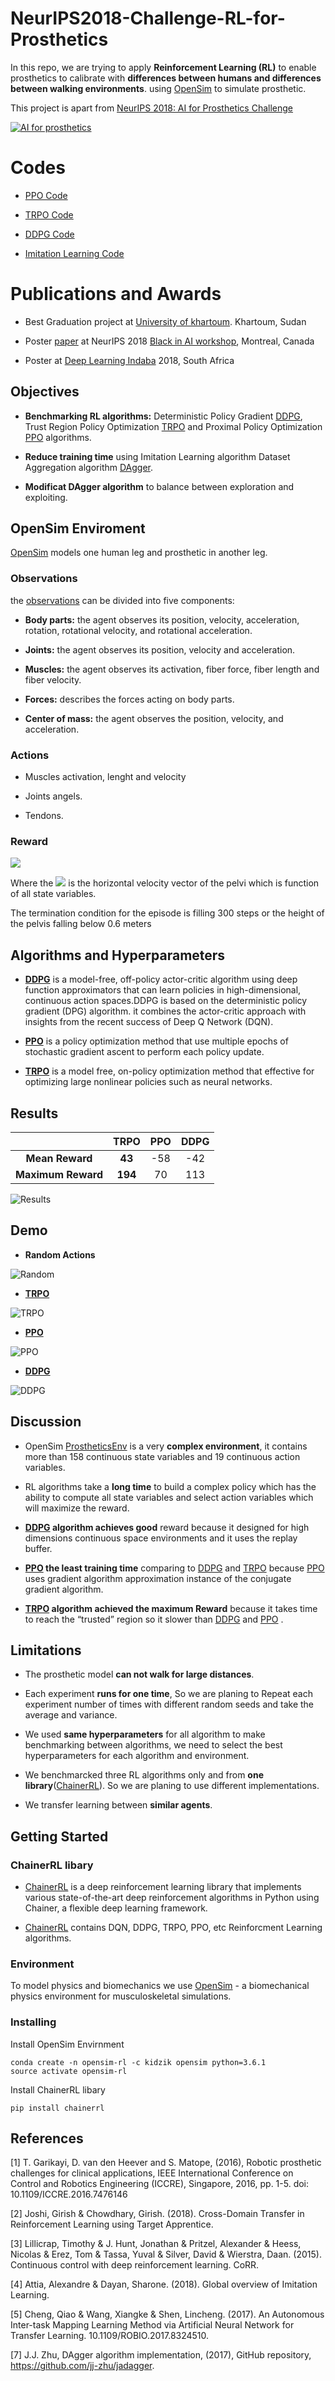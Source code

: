 # NeurIPS2018-Challenge-RL-for-Prosthetics

In this repo, we are trying to apply **Reinforcement Learning (RL)** to enable prosthetics to calibrate with **differences between humans and differences between walking environments**. using [OpenSim](https://opensim.stanford.edu/) to simulate prosthetic.

This project is apart from [NeurIPS 2018: AI for Prosthetics Challenge](https://www.crowdai.org/challenges/nips-2018-ai-for-prosthetics-challenge)

[![AI for prosthetics](https://s3-eu-west-1.amazonaws.com/kidzinski/nips-challenge/images/ai-prosthetics.jpg)](https://github.com/stanfordnmbl/osim-rl)

# Codes

- [PPO Code](https://github.com/montaserFath/Reinforcement-Learning-for-Prosthetics/blob/master/PPO/PPO_Prosthetic.ipynb)

- [TRPO Code](https://github.com/montaserFath/Reinforcement-Learning-for-Prosthetics/blob/master/TRPO/TRPO_prosthetics.ipynb)

- [DDPG Code](https://github.com/montaserFath/Reinforcement-Learning-for-Prosthetics/blob/master/RL/DDPG/DDPG_Prosthetic.ipynb)

- [Imitation Learning Code](https://github.com/montaserFath/Reinforcement-Learning-for-Prosthetics/tree/master/Imitation%20Learning/DDPG)


# Publications and Awards

- Best Graduation project at [University of khartoum](uofk.edu). Khartoum, Sudan

- Poster [paper](https://arxiv.org/abs/1901.04772v1) at NeurIPS 2018 [Black in AI workshop](https://blackinai.github.io/workshop/2018/programs/), Montreal, Canada

- Poster at [Deep Learning Indaba](http://www.deeplearningindaba.com) 2018, South Africa
## Objectives
- **Benchmarking RL algorithms:** Deterministic Policy Gradient [DDPG](https://arxiv.org/abs/1509.02971), Trust Region Policy Optimization [TRPO](http://proceedings.mlr.press/v37/schulman15.pdf) and Proximal Policy Optimization [PPO](https://arxiv.org/abs/1707.06347) algorithms.

- **Reduce training time** using Imitation Learning algorithm Dataset Aggregation algorithm [DAgger](http://proceedings.mlr.press/v15/ross11a/ross11a.pdf).

- **Modificat DAgger algorithm** to balance between exploration and exploiting.

## OpenSim Enviroment
[OpenSim](https://opensim.stanford.edu/) models one human leg and prosthetic in another leg.

### Observations
the [observations](http://osim-rl.stanford.edu/docs/nips2018/observation/) can be divided into five components:

- **Body parts:** the agent observes its position, velocity, acceleration, rotation, rotational velocity, and rotational acceleration.

- **Joints:** the agent observes its position, velocity and acceleration.

- **Muscles:** the agent observes its activation, fiber force, fiber length and fiber velocity.

- **Forces:** describes the forces acting on body parts.

- **Center of mass:** the agent observes the position, velocity, and acceleration.

### Actions

- Muscles activation, lenght and velocity

- Joints angels.

- Tendons.

### Reward

**<img src="https://latex.codecogs.com/gif.latex?R_{t}=9-(3-V_{t})^2" />**


Where the <img src="https://latex.codecogs.com/gif.latex?V_{t}"/> is the horizontal velocity vector of the pelvi which is function of all state variables.

The termination condition for the episode is filling 300 steps or the height of the pelvis falling below 0.6 meters
## Algorithms and Hyperparameters

- **[DDPG](https://arxiv.org/abs/1509.02971)** is a model-free, off-policy actor-critic algorithm using deep function approximators that can learn policies in high-dimensional, continuous action spaces.DDPG is based on the deterministic policy gradient (DPG) algorithm. it combines the actor-critic approach with insights from the recent success of Deep Q Network (DQN).

- **[PPO](https://arxiv.org/abs/1707.06347)** is a policy optimization method that use multiple epochs of stochastic gradient ascent to perform each policy update.

- **[TRPO](http://proceedings.mlr.press/v37/schulman15.pdf)** is a model free, on-policy optimization method that effective for optimizing large nonlinear policies such as neural networks.

## Results

|  |  **TRPO** | **PPO** | **DDPG** | 
| :---:         |     :---:      |   :---: |   :---: | 
|**Mean Reward** | **43**| -58 | -42 | 
|**Maximum Reward** | **194**| 70  | 113 |



![Results](https://github.com/montaserFath/NeurIPS2018-Challenge-RL-for-Prosthetics/blob/master/pro_mean.png)

## Demo
- **Random Actions**

![Random](https://github.com/montaserFath/NeurIPS2018-Challenge-RL-for-Prosthetics/blob/master/Demos/Random_prothetics.gif)

- **[TRPO](http://proceedings.mlr.press/v37/schulman15.pdf)**

![TRPO](https://github.com/montaserFath/NeurIPS2018-Challenge-RL-for-Prosthetics/blob/master/Demos/TRPO_prothetics.gif)

- **[PPO](https://arxiv.org/abs/1707.06347)**

![PPO](https://github.com/montaserFath/NeurIPS2018-Challenge-RL-for-Prosthetics/blob/master/Demos/PPO_prothetics.gif)

- **[DDPG](https://arxiv.org/abs/1509.02971)**

![DDPG](https://github.com/montaserFath/NeurIPS2018-Challenge-RL-for-Prosthetics/blob/master/Demos/DDPG_prothetics.gif)
## Discussion

- OpenSim [ProstheticsEnv](http://osim-rl.stanford.edu) is a very **complex environment**, it contains more than 158 continuous state variables and 19 continuous action variables.

- RL algorithms take a **long time** to build a complex policy which has the ability to compute all state variables and select action variables which will maximize the reward.

- **[DDPG](https://arxiv.org/abs/1509.02971) algorithm achieves good** reward because it designed for high dimensions continuous space environments and it uses the replay buffer.

- **[PPO](https://arxiv.org/abs/1707.06347) the least training time** comparing to [DDPG](https://arxiv.org/abs/1509.02971) and [TRPO](http://proceedings.mlr.press/v37/schulman15.pdf) because [PPO](https://arxiv.org/abs/1707.06347) uses gradient algorithm approximation instance of the conjugate gradient algorithm.

- **[TRPO](http://proceedings.mlr.press/v37/schulman15.pdf) algorithm achieved the maximum Reward** because it takes time to reach the “trusted” region so it slower than [DDPG](https://arxiv.org/abs/1509.02971) and [PPO](https://arxiv.org/abs/1707.06347) .


## Limitations

- The prosthetic model **can not walk for large distances**.

- Each experiment **runs for one time**, So we are planing to Repeat each experiment number of times with different random seeds and take the average and variance.

- We used **same hyperparameters** for all algorithm to make benchmarking between algorithms, we need to select the best hyperparameters for each algorithm and environment.

- We benchmarcked three RL algorithms only and from **one library**([ChainerRL](https://github.com/chainer/chainerrl)). So we are planing to use different implementations.

- We transfer learning between **similar agents**.


## Getting Started

### ChainerRL libary
- [ChainerRL](https://github.com/chainer/chainerrl) is a deep reinforcement learning library that implements various state-of-the-art deep reinforcement algorithms in Python using Chainer, a flexible deep learning framework.

- [ChainerRL](https://github.com/chainer/chainerrl)  contains DQN, DDPG, TRPO, PPO, etc Reinforcment Learning algorithms.

### Environment
To model physics and biomechanics we use [OpenSim](https://github.com/opensim-org/opensim-core) - a biomechanical physics environment for musculoskeletal simulations.

### Installing
Install OpenSim Envirnment 
```
conda create -n opensim-rl -c kidzik opensim python=3.6.1
source activate opensim-rl
```
Install ChainerRL libary
```
pip install chainerrl
```


## References

[1] T. Garikayi, D. van den Heever and S. Matope, (2016), Robotic prosthetic challenges for clinical applications, IEEE International Conference on Control and Robotics Engineering (ICCRE), Singapore, 2016, pp. 1-5. doi: 10.1109/ICCRE.2016.7476146

[2] Joshi, Girish \& Chowdhary, Girish. (2018). Cross-Domain Transfer in Reinforcement Learning using Target Apprentice.

[3] Lillicrap, Timothy \& J. Hunt, Jonathan \& Pritzel, Alexander \& Heess, Nicolas \& Erez, Tom \& Tassa, Yuval \& Silver, David \& Wierstra, Daan. (2015). Continuous control with deep reinforcement learning. CoRR.

[4] Attia, Alexandre \& Dayan, Sharone. (2018). Global overview of Imitation Learning.

[5] Cheng, Qiao \& Wang, Xiangke \& Shen, Lincheng. (2017). An Autonomous Inter-task Mapping Learning Method via Artificial Neural Network for Transfer Learning. 10.1109/ROBIO.2017.8324510.

[7] J.J. Zhu, DAgger algorithm implementation, (2017), GitHub repository, https://github.com/jj-zhu/jadagger.
